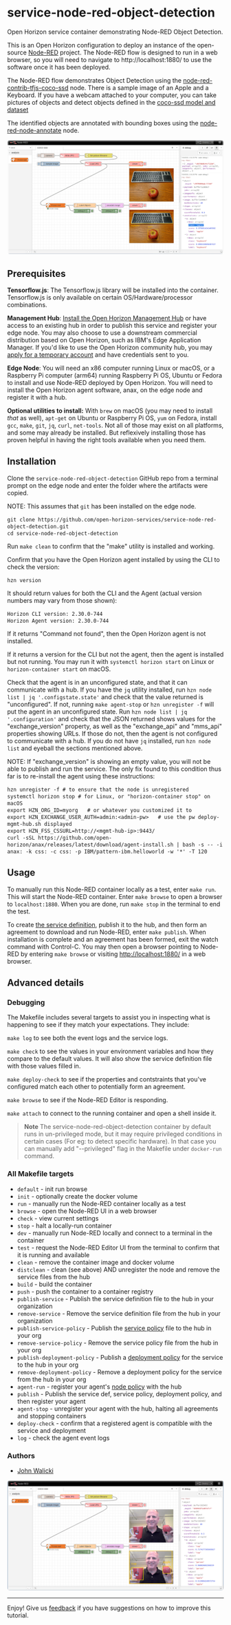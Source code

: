 # service-node-red-object-detection

Open Horizon service container demonstrating Node-RED Object Detection.

This is an Open Horizon configuration to deploy an instance of the open-source [Node-RED](https://nodered.org) project. The Node-RED flow is designed to run in a web browser, so you will need to navigate to http://localhost:1880/ to use the software once it has been deployed.

The Node-RED flow demonstrates Object Detection using the [node-red-contrib-tfjs-coco-ssd](https://flows.nodered.org/node/node-red-contrib-tfjs-coco-ssd) node.  There is a sample image of an Apple and a Keyboard.  If you have a webcam attached to your computer, you can take pictures of objects and detect objects defined in the [coco-ssd model and dataset](https://github.com/tensorflow/tfjs-models/tree/master/coco-ssd)

The identified objects are annotated with bounding boxes using the [node-red-node-annotate](https://flows.nodered.org/node/node-red-node-annotate-image) node.

![Node-RED flow with Object Detection](./Node-RED-cocossd-flow.png)

## Prerequisites

**Tensorflow.js**: The Tensorflow.js library will be installed into the container. Tensorflow.js is only available on certain OS/Hardware/processor combinations.

**Management Hub**: [Install the Open Horizon Management Hub](https://open-horizon.github.io/quick-start) or have access to an existing hub in order to publish this service and register your edge node.  You may also choose to use a downstream commercial distribution based on Open Horizon, such as IBM's Edge Application Manager.  If you'd like to use the Open Horizon community hub, you may [apply for a temporary account](https://wiki.lfedge.org/display/LE/Open+Horizon+Management+Hub+Developer+Instance) and have credentials sent to you.

**Edge Node**: You will need an x86 computer running Linux or macOS, or a Raspberry Pi computer (arm64) running Raspberry Pi OS, Ubuntu or Fedora to install and use Node-RED deployed by Open Horizon.  You will need to install the Open Horizon agent software, anax, on the edge node and register it with a hub.

**Optional utilities to install:**  With `brew` on macOS (you may need to install _that_ as well), `apt-get` on Ubuntu or Raspberry Pi OS, `yum` on Fedora, install `gcc`, `make`, `git`, `jq`, `curl`, `net-tools`.  Not all of those may exist on all platforms, and some may already be installed.  But reflexively installing those has proven helpful in having the right tools available when you need them.

## Installation

Clone the `service-node-red-object-detection` GitHub repo from a terminal prompt on the edge node and enter the folder where the artifacts were copied.

  NOTE: This assumes that `git` has been installed on the edge node.

  ``` shell
  git clone https://github.com/open-horizon-services/service-node-red-object-detection.git
  cd service-node-red-object-detection
  ```

Run `make clean` to confirm that the "make" utility is installed and working.

Confirm that you have the Open Horizon agent installed by using the CLI to check the version:

  ``` shell
  hzn version
  ```

  It should return values for both the CLI and the Agent (actual version numbers may vary from those shown):

  ``` text
  Horizon CLI version: 2.30.0-744
  Horizon Agent version: 2.30.0-744
  ```

  If it returns "Command not found", then the Open Horizon agent is not installed.

  If it returns a version for the CLI but not the agent, then the agent is installed but not running.  You may run it with `systemctl horizon start` on Linux or `horizon-container start` on macOS.

Check that the agent is in an unconfigured state, and that it can communicate with a hub.  If you have the `jq` utility installed, run `hzn node list | jq '.configstate.state'` and check that the value returned is "unconfigured".  If not, running `make agent-stop` or `hzn unregister -f` will put the agent in an unconfigured state.  Run `hzn node list | jq '.configuration'` and check that the JSON returned shows values for the "exchange_version" property, as well as the "exchange_api" and "mms_api" properties showing URLs.  If those do not, then the agent is not configured to communicate with a hub.  If you do not have `jq` installed, run `hzn node list` and eyeball the sections mentioned above.

NOTE: If "exchange_version" is showing an empty value, you will not be able to publish and run the service.  The only fix found to this condition thus far is to re-install the agent using these instructions:

``` shell
hzn unregister -f # to ensure that the node is unregistered
systemctl horizon stop # for Linux, or "horizon-container stop" on macOS
export HZN_ORG_ID=myorg   # or whatever you customized it to
export HZN_EXCHANGE_USER_AUTH=admin:<admin-pw>   # use the pw deploy-mgmt-hub.sh displayed
export HZN_FSS_CSSURL=http://<mgmt-hub-ip>:9443/
curl -sSL https://github.com/open-horizon/anax/releases/latest/download/agent-install.sh | bash -s -- -i anax: -k css: -c css: -p IBM/pattern-ibm.helloworld -w '*' -T 120
```

## Usage

To manually run this Node-RED container locally as a test, enter `make run`.  This will start the Node-RED container. Enter `make browse` to open a browser to `localhost:1880`.  When you are done, run `make stop` in the terminal to end the test.

To create [the service definition](https://github.com/open-horizon/examples/blob/master/edge/services/helloworld/CreateService.md#build-publish-your-hw), publish it to the hub, and then form an agreement to download and run Node-RED, enter `make publish`.  When installation is complete and an agreement has been formed, exit the watch command with Control-C.  You may then open a browser pointing to Node-RED by entering `make browse` or visiting [http://localhost:1880/](http://localhost:1880/) in a web browser.

## Advanced details

### Debugging

The Makefile includes several targets to assist you in inspecting what is happening to see if they match your expectations.  They include:

`make log` to see both the event logs and the service logs.

`make check` to see the values in your environment variables and how they compare to the default values.  It will also show the service definition file with those values filled in.

`make deploy-check` to see if the properties and contstraints that you've configured match each other to potentially form an agreement.

`make browse` to see if the Node-RED Editor is responding.

`make attach` to connect to the running container and open a shell inside it.

> **Note** The service-node-red-object-detection container by default runs in un-privileged mode, but it may require privileged conditions in certain cases (For eg: to detect specific hardware). In that case you can manually add "--privileged" flag in the Makefile under `docker-run` command.

### All Makefile targets

* `default` - init run browse
* `init` - optionally create the docker volume
* `run` - manually run the Node-RED container locally as a test
* `browse` - open the Node-RED UI in a web browser
* `check` - view current settings
* `stop` - halt a locally-run container
* `dev` - manually run Node-RED locally and connect to a terminal in the container
* `test` - request the Node-RED Editor UI from the terminal to confirm that it is running and available
* `clean` - remove the container image and docker volume
* `distclean` - clean (see above) AND unregister the node and remove the service files from the hub
* `build` - build the container
* `push` - push the container to a container registry
* `publish-service` - Publish the service definition file to the hub in your organization
* `remove-service` - Remove the service definition file from the hub in your organization
* `publish-service-policy` - Publish the [service policy](https://github.com/open-horizon/examples/blob/master/edge/services/helloworld/PolicyRegister.md#service-policy) file to the hub in your org
* `remove-service-policy` - Remove the service policy file from the hub in your org
* `publish-deployment-policy` - Publish a [deployment policy](https://github.com/open-horizon/examples/blob/master/edge/services/helloworld/PolicyRegister.md#deployment-policy) for the service to the hub in your org
* `remove-deployment-policy` - Remove a deployment policy for the service from the hub in your org
* `agent-run` - register your agent's [node policy](https://github.com/open-horizon/examples/blob/master/edge/services/helloworld/PolicyRegister.md#node-policy) with the hub
* `publish` - Publish the service def, service policy, deployment policy, and then register your agent
* `agent-stop` - unregister your agent with the hub, halting all agreements and stopping containers
* `deploy-check` - confirm that a registered agent is compatible with the service and deployment
* `log` - check the agent event logs

### Authors

* [John Walicki](https://github.com/johnwalicki)

![Node-RED flow with Object Detection WebCam](./Node-RED-cocossd-flow-webcam.png)
___

Enjoy!  Give us [feedback](https://github.com/open-horizon-services/service-node-red-object-detection/issues) if you have suggestions on how to improve this tutorial.

